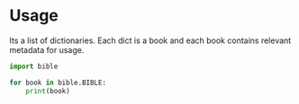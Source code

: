 Usage
=====
Its a list of dictionaries.  Each dict is a book and each book contains relevant metadata for usage.

```python
import bible

for book in bible.BIBLE:
    print(book)
```
